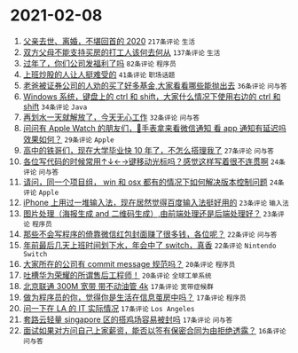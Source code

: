 # 2021-02-08

1. [父亲去世、离婚，不堪回首的 2020](https://www.v2ex.com/t/752315) `217条评论` `生活`
1. [双方父母不能支持买房的打工人该何去何从](https://www.v2ex.com/t/752259) `137条评论` `生活`
1. [过年了，你们公司发福利了吗](https://www.v2ex.com/t/752287) `82条评论` `程序员`
1. [上班炒股的人让人挺难受的](https://www.v2ex.com/t/752241) `41条评论` `职场话题`
1. [老爸被证券公司的人劝的买了好多基金,大家看看哪些能抛出去](https://www.v2ex.com/t/752265) `36条评论` `问与答`
1. [Windows 系统，键盘上的 ctrl 和 shift，大家什么情况下使用右边的 ctrl 和 shift](https://www.v2ex.com/t/752294) `34条评论` `Java`
1. [再划水一天就解放了，今天无心工作](https://www.v2ex.com/t/752252) `32条评论` `问与答`
1. [问问有 Apple Watch 的朋友们，🍎️手表拿来看微信通知 看 app 通知有延迟吗 效果如何？](https://www.v2ex.com/t/752268) `29条评论` `Apple`
1. [高中的铁哥们，现在大学毕业快 10 年了，不怎么搭理我了](https://www.v2ex.com/t/752354) `27条评论` `问与答`
1. [各位写代码的时候常用↑↓←→键移动光标吗？感觉这样写着很不连贯啊](https://www.v2ex.com/t/752329) `24条评论` `问与答`
1. [请问，同一个项目组， win 和 osx 都有的情况下如何解决版本控制问题](https://www.v2ex.com/t/752250) `24条评论` `Apple`
1. [iPhone 上用过一堆输入法，现在居然觉得百度输入法挺好用的](https://www.v2ex.com/t/752355) `23条评论` `输入法`
1. [图片处理（海报生成 and 二维码生成）,由前端处理还是后端处理好？](https://www.v2ex.com/t/752267) `23条评论` `程序员`
1. [那些不会写程序的倚靠微信红包封面赚了很多钱，各位呢？](https://www.v2ex.com/t/752310) `22条评论` `问与答`
1. [年前最后几天上班时间划下水，年会中了 switch，真香](https://www.v2ex.com/t/752243) `22条评论` `Nintendo Switch`
1. [大家所在的公司有 commit message 规范吗？](https://www.v2ex.com/t/752319) `20条评论` `程序员`
1. [吐槽华为荣耀的所谓售后工程师！](https://www.v2ex.com/t/752278) `20条评论` `全球工单系统`
1. [北京联通 300M 宽带 带不动油管 4k](https://www.v2ex.com/t/752336) `17条评论` `宽带症候群`
1. [做为程序员的你，觉得你是生活在信息茧房中吗？](https://www.v2ex.com/t/752326) `17条评论` `程序员`
1. [问一下在 LA 的 IT 实际情况](https://www.v2ex.com/t/752255) `17条评论` `Los Angeles`
1. [套路云轻量 singapore 区的搭鸡场容易被封吗](https://www.v2ex.com/t/752249) `17条评论` `问与答`
1. [面试如果对方问自己上家薪资，能否以签有保密合同为由拒绝透露？](https://www.v2ex.com/t/752349) `16条评论` `问与答`
